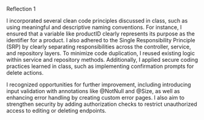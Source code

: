 Reflection 1

I incorporated several clean code principles discussed in class, such as using meaningful and descriptive naming conventions. For instance, I ensured that a variable like productID clearly represents its purpose as the identifier for a product. I also adhered to the Single Responsibility Principle (SRP) by clearly separating responsibilities across the controller, service, and repository layers. To minimize code duplication, I reused existing logic within service and repository methods. Additionally, I applied secure coding practices learned in class, such as implementing confirmation prompts for delete actions.

I recognized opportunities for further improvement, including introducing input validation with annotations like @NotNull and @Size, as well as enhancing error handling by creating custom error pages. I also aim to strengthen security by adding authorization checks to restrict unauthorized access to editing or deleting endpoints.